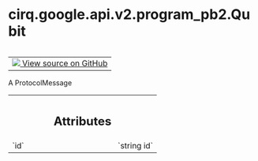 <div itemscope itemtype="http://developers.google.com/ReferenceObject">
<meta itemprop="name" content="cirq.google.api.v2.program_pb2.Qubit" />
<meta itemprop="path" content="Stable" />
</div>

# cirq.google.api.v2.program_pb2.Qubit

<!-- Insert buttons and diff -->

<table class="tfo-notebook-buttons tfo-api" align="left">

<td>
  <a target="_blank" href="https://github.com/quantumlib/cirq/tree/master/cirq/google/api/v2/program.proto">
    <img src="https://www.tensorflow.org/images/GitHub-Mark-32px.png" />
    View source on GitHub
  </a>
</td>
</table>



A ProtocolMessage

<!-- Placeholder for "Used in" -->




<!-- Tabular view -->
 <table class="responsive fixed orange">
<colgroup><col width="214px"><col></colgroup>
<tr><th colspan="2"><h2 class="add-link">Attributes</h2></th></tr>

<tr>
<td>
`id`
</td>
<td>
`string id`
</td>
</tr>
</table>



